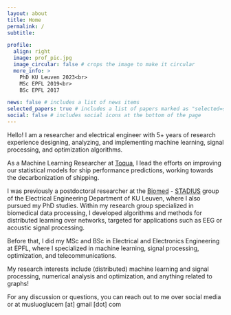 ```yaml
---
layout: about
title: Home
permalink: /
subtitle:

profile:
  align: right
  image: prof_pic.jpg
  image_circular: false # crops the image to make it circular
  more_info: >
    PhD KU Leuven 2023<br>
    MSc EPFL 2019<br>
    BSc EPFL 2017

news: false # includes a list of news items
selected_papers: true # includes a list of papers marked as "selected={true}"
social: false # includes social icons at the bottom of the page
---
```


Hello! I am a researcher and electrical engineer with 5+ years of research experience designing, analyzing, and implementing machine learning, signal processing, and optimization algorithms. 

As a Machine Learning Researcher at [Toqua](https://toqua.ai), I lead the efforts on improving our statistical models for ship performance predictions, working towards the decarbonization of shipping.

I was previously a postdoctoral researcher at the [Biomed](https://biomed-kuleuven.web.app) - [STADIUS](https://www.esat.kuleuven.be/stadius/) group of the Electrical Engineering Department of KU Leuven, where I also pursued my PhD studies. Within my research group specialized in biomedical data processing, I developed algorithms and methods for distributed learning over networks, targeted for applications such as EEG or acoustic signal processing.

Before that, I did my MSc and BSc in Electrical and Electronics Engineering at EPFL, where I specialized in machine learning, signal processing, optimization, and telecommunications.

My research interests include (distributed) machine learning and signal processing, numerical analysis and optimization, and anything related to graphs!

For any discussion or questions, you can reach out to me over social media or at musluoglucem [at] gmail [dot] com
